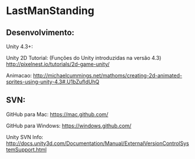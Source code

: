 LastManStanding
===============

Desenvolvimento:
----------------
Unity 4.3+:

Unity 2D Tutorial:      (Funções do Unity introduzidas na versão 4.3)
http://pixelnest.io/tutorials/2d-game-unity/

Animacao:
http://michaelcummings.net/mathoms/creating-2d-animated-sprites-using-unity-4.3#.U1bZufldUhQ


SVN:
----------------
GitHub para Mac:
https://mac.github.com/


GitHub para Windows:
https://windows.github.com/


Unity SVN Info:
http://docs.unity3d.com/Documentation/Manual/ExternalVersionControlSystemSupport.html

